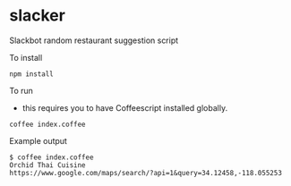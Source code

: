 # slacker
Slackbot random restaurant suggestion script

To install

```
npm install
```

To run

* this requires you to have Coffeescript installed globally.

```
coffee index.coffee
```

Example output

```
$ coffee index.coffee
Orchid Thai Cuisine
https://www.google.com/maps/search/?api=1&query=34.12458,-118.055253
```
